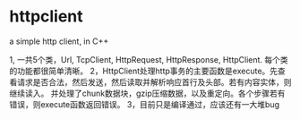 httpclient
==========

a simple http client, in C++ 

1, 一共5个类，Url, TcpClient, HttpRequest, HttpResponse, HttpClient. 每个类的功能都很简单清晰。
2，HttpClient处理http事务的主要函数是execute。先查看请求是否合法，然后发送，然后读取并解析响应首行及头部。若有内容实体，则继续读入。
   并处理了chunk数据块，gzip压缩数据，以及重定向。各个步骤若有错误，则execute函数返回错误。
3，目前只是编译通过，应该还有一大堆bug
